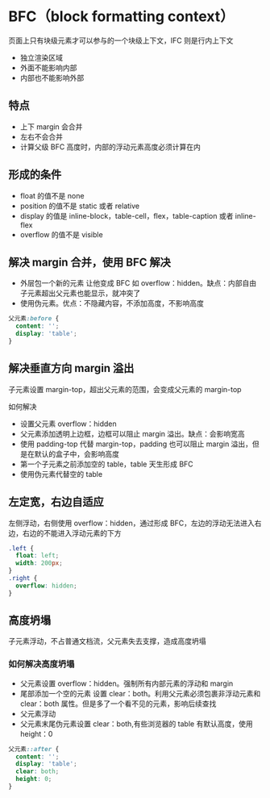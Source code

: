 # BFC（block formatting context）

页面上只有块级元素才可以参与的一个块级上下文，IFC 则是行内上下文

- 独立渲染区域
- 外面不能影响内部
- 内部也不能影响外部

## 特点

- 上下 margin 会合并
- 左右不会合并
- 计算父级 BFC 高度时，内部的浮动元素高度必须计算在内

## 形成的条件

- float 的值不是 none
- position 的值不是 static 或者 relative
- display 的值是 inline-block，table-cell，flex，table-caption 或者 inline-flex
- overflow 的值不是 visible

## 解决 margin 合并，使用 BFC 解决

- 外层包一个新的元素 让他变成 BFC 如 overflow：hidden。缺点：内部自由子元素超出父元素也能显示，就冲突了
- 使用伪元素。优点：不隐藏内容，不添加高度，不影响高度

```css
父元素:before {
  content: '';
  display: 'table';
}
```

## 解决垂直方向 margin 溢出

子元素设置 margin-top，超出父元素的范围，会变成父元素的 margin-top

如何解决

- 设置父元素 overflow：hidden
- 父元素添加透明上边框，边框可以阻止 margin 溢出。缺点：会影响宽高
- 使用 padding-top 代替 margin-top，padding 也可以阻止 margin 溢出，但是在默认的盒子中，会影响高度
- 第一个子元素之前添加空的 table，table 天生形成 BFC
- 使用伪元素代替空的 table

## 左定宽，右边自适应

左侧浮动，右侧使用 overflow：hidden，通过形成 BFC，左边的浮动无法进入右边，右边的不能进入浮动元素的下方

```css
.left {
  float: left;
  width: 200px;
}
.right {
  overflow: hidden;
}
```
## 高度坍塌

子元素浮动，不占普通文档流，父元素失去支撑，造成高度坍塌

### 如何解决高度坍塌

- 父元素设置 overflow：hidden。强制所有内部元素的浮动和 margin
- 尾部添加一个空的元素 设置 clear：both。利用父元素必须包裹非浮动元素和 clear：both 属性。但是多了一个看不见的元素，影响后续查找
- 父元素浮动
- 父元素末尾伪元素设置 clear：both,有些浏览器的 table 有默认高度，使用 height：0

```css
父元素::after {
  content: '';
  display: 'table';
  clear: both;
  height: 0;
}
```
